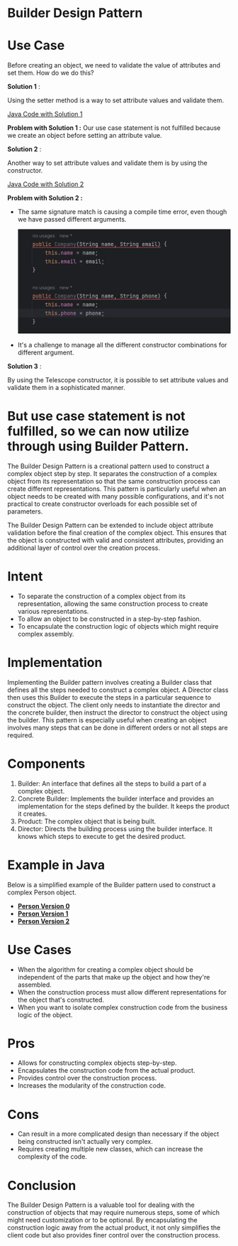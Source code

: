 # Builder Design Pattern

# Use Case
Before creating an object, we need to validate the value of attributes and set them. How do we do this?

**Solution 1** :  

Using the setter method is a way to set attribute values and validate them. 

[Java Code with Solution 1](https://github.com/sidhant97/DesignDoctrine/tree/main/builder/src/withoutBuilderV0)

**Problem with Solution 1 :**  Our use case statement is not fulfilled because we create an object before setting an attribute value.

**Solution 2** :

Another way to set attribute values and validate them is by using the constructor.

[Java Code with Solution 2](https://github.com/sidhant97/DesignDoctrine/tree/main/builder/src/withoutBuilderV1)

**Problem with Solution 2 :**  

* The same signature match is causing a compile time error, even though we have passed different arguments.

    ![img.png](img.png)

* It's a challenge to manage all the different constructor combinations for different argument.

**Solution 3** : 

By using the Telescope constructor, it is possible to set attribute values and validate them in a sophisticated manner.

# **But use case statement is not fulfilled, so we can now utilize through using Builder Pattern.**

The Builder Design Pattern is a creational pattern used to construct a complex object step by step. It separates the construction of a complex object from its representation so that the same construction process can create different representations. This pattern is particularly useful when an object needs to be created with many possible configurations, and it's not practical to create constructor overloads for each possible set of parameters.

The Builder Design Pattern can be extended to include object attribute validation before the final creation of the complex object. This ensures that the object is constructed with valid and consistent attributes, providing an additional layer of control over the creation process.
# Intent
* To separate the construction of a complex object from its representation, allowing the same construction process to create various representations.
* To allow an object to be constructed in a step-by-step fashion.
* To encapsulate the construction logic of objects which might require complex assembly.

# Implementation
Implementing the Builder pattern involves creating a Builder class that defines all the steps needed to construct a complex object. A Director class then uses this Builder to execute the steps in a particular sequence to construct the object. The client only needs to instantiate the director and the concrete builder, then instruct the director to construct the object using the builder. This pattern is especially useful when creating an object involves many steps that can be done in different orders or not all steps are required.

# Components
1. Builder: An interface that defines all the steps to build a part of a complex object.
2. Concrete Builder: Implements the builder interface and provides an implementation for the steps defined by the builder. It keeps the product it creates.
3. Product: The complex object that is being built.
4. Director: Directs the building process using the builder interface. It knows which steps to execute to get the desired product. 

# Example in Java
Below is a simplified example of the Builder pattern used to construct a complex Person object.

* **[Person Version 0](https://github.com/sidhant97/DesignDoctrine/tree/main/builder/src/withBuilderV0)**
* **[Person Version 1](https://github.com/sidhant97/DesignDoctrine/tree/main/builder/src/withBuilderV1)** 
* **[Person Version 2 ](https://github.com/sidhant97/DesignDoctrine/tree/main/builder/src/withBuilderV2)**

# Use Cases
* When the algorithm for creating a complex object should be independent of the parts that make up the object and how they're assembled.
* When the construction process must allow different representations for the object that's constructed.
* When you want to isolate complex construction code from the business logic of the object.

# Pros
* Allows for constructing complex objects step-by-step.
* Encapsulates the construction code from the actual product.
* Provides control over the construction process.
* Increases the modularity of the construction code.
# Cons
* Can result in a more complicated design than necessary if the object being constructed isn't actually very complex.
* Requires creating multiple new classes, which can increase the complexity of the code.
# Conclusion
The Builder Design Pattern is a valuable tool for dealing with the construction of objects that may require numerous steps, some of which might need customization or to be optional. By encapsulating the construction logic away from the actual product, it not only simplifies the client code but also provides finer control over the construction process.